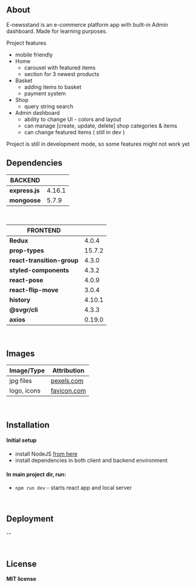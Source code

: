 ## About

E-newsstand is an e-commerce platform app with built-in Admin dashboard. Made for learning purposes.

Project features

- mobile friendly
- Home
  - carousel with featured items
  - section for 3 newest products
- Basket
  - adding items to basket
  - payment system
- Shop
  - query string search
- Admin dashboard
  - ability to change UI - colors and layout
  - can manage [create, update, delete] shop categories & items
  - can change featured items ( still in dev )

Project is still in development mode, so some features might not work yet
<br/>

## Dependencies

| BACKEND        |        |
| -------------- | ------ |
| **express.js** | 4.16.1 |
| **mongoose**   | 5.7.9  |

<br/>

| FRONTEND                   |        |
| -------------------------- | ------ |
| **Redux**                  | 4.0.4  |
| **prop-types**             | 15.7.2 |
| **react-transition-group** | 4.3.0  |
| **styled-components**      | 4.3.2  |
| **react-pose**             | 4.0.9  |
| **react-flip-move**        | 3.0.4  |
| **history**                | 4.10.1 |
| **@svgr/cli**              | 4.3.3  |
| **axios**                  | 0.19.0 |

<br/>

## Images

| Image/Type  | Attribution                             |
| ----------- | --------------------------------------- |
| jpg files   | [pexels.com](https://www.pexels.com/)   |
| logo, icons | [favicon.com](https://www.flaticon.com) |

<br/>

## Installation

#### Initial setup

- install NodeJS [from here](https://nodejs.org/en/)
- install dependencies in both client and backend environment

#### In main project dir, run:

- `npm run dev` - starts react app and local server

<br/>

## Deployment

--

<br/>

## License

**MIT license**
